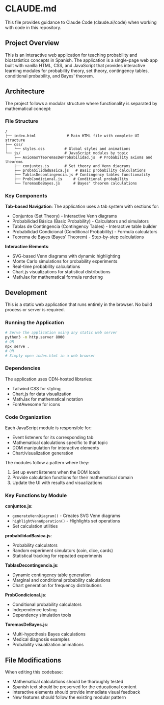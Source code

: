 # CLAUDE.md

This file provides guidance to Claude Code (claude.ai/code) when working with code in this repository.

## Project Overview

This is an interactive web application for teaching probability and biostatistics concepts in Spanish. The application is a single-page web app built with vanilla HTML, CSS, and JavaScript that provides interactive learning modules for probability theory, set theory, contingency tables, conditional probability, and Bayes' theorem.

## Architecture

The project follows a modular structure where functionality is separated by mathematical concept:

### File Structure
```
/
├── index.html              # Main HTML file with complete UI structure
├── css/
│   └── styles.css         # Global styles and animations
└── js/                    # JavaScript modules by topic
    ├── AxiomasYTeoremasDeProbabilidad.js  # Probability axioms and theorems
    ├── conjuntos.js       # Set theory and Venn diagrams
    ├── probabilidadBasica.js   # Basic probability calculations
    ├── TablasDecontingencia.js # Contingency tables functionality
    ├── ProbCondicional.js     # Conditional probability
    └── ToremasDeBayes.js      # Bayes' theorem calculations
```

### Key Components

**Tab-based Navigation**: The application uses a tab system with sections for:
- Conjuntos (Set Theory) - Interactive Venn diagrams
- Probabilidad Básica (Basic Probability) - Calculators and simulators
- Tablas de Contingencia (Contingency Tables) - Interactive table builder
- Probabilidad Condicional (Conditional Probability) - Formula calculators
- Teorema de Bayes (Bayes' Theorem) - Step-by-step calculations

**Interactive Elements**:
- SVG-based Venn diagrams with dynamic highlighting
- Monte Carlo simulations for probability experiments
- Real-time probability calculations
- Chart.js visualizations for statistical distributions
- MathJax for mathematical formula rendering

## Development

This is a static web application that runs entirely in the browser. No build process or server is required.

### Running the Application
```bash
# Serve the application using any static web server
python3 -m http.server 8000
# OR
npx serve .
# OR
# Simply open index.html in a web browser
```

### Dependencies
The application uses CDN-hosted libraries:
- Tailwind CSS for styling
- Chart.js for data visualization  
- MathJax for mathematical notation
- FontAwesome for icons

### Code Organization

Each JavaScript module is responsible for:
- Event listeners for its corresponding tab
- Mathematical calculations specific to that topic
- DOM manipulation for interactive elements
- Chart/visualization generation

The modules follow a pattern where they:
1. Set up event listeners when the DOM loads
2. Provide calculation functions for their mathematical domain
3. Update the UI with results and visualizations

### Key Functions by Module

**conjuntos.js**: 
- `generateVennDiagram()` - Creates SVG Venn diagrams
- `highlightVennOperation()` - Highlights set operations
- Set calculation utilities

**probabilidadBasica.js**:
- Probability calculators
- Random experiment simulators (coin, dice, cards)
- Statistical tracking for repeated experiments

**TablasDecontingencia.js**:
- Dynamic contingency table generation
- Marginal and conditional probability calculations
- Chart generation for frequency distributions

**ProbCondicional.js**: 
- Conditional probability calculators
- Independence testing
- Dependency simulation tools

**ToremasDeBayes.js**:
- Multi-hypothesis Bayes calculations
- Medical diagnosis examples
- Probability visualization animations

## File Modifications

When editing this codebase:
- Mathematical calculations should be thoroughly tested
- Spanish text should be preserved for the educational content
- Interactive elements should provide immediate visual feedback
- New features should follow the existing modular pattern